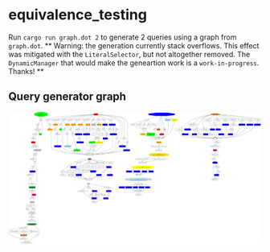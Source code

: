 # equivalence_testing

Run `cargo run graph.dot 2` to generate 2 queries using a graph from `graph.dot`.
** Warning: the generation currently stack overflows. This effect was mitigated with the `LiteralSelector`, but not altogether removed. The `DynamicManager` that would make the geneartion work is a `work-in-progress`. Thanks! **

## Query generator graph 
![Query generator graph](query-generator-graph/graph%2025_09.svg)
